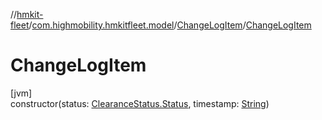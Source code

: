 //[hmkit-fleet](../../../index.md)/[com.highmobility.hmkitfleet.model](../index.md)/[ChangeLogItem](index.md)/[ChangeLogItem](-change-log-item.md)

# ChangeLogItem

[jvm]\
constructor(status: [ClearanceStatus.Status](../-clearance-status/-status/index.md), timestamp: [String](https://kotlinlang.org/api/latest/jvm/stdlib/kotlin-stdlib/kotlin/-string/index.html))
